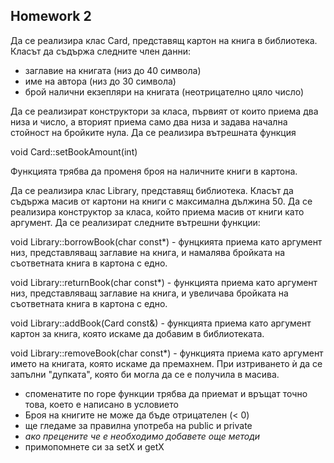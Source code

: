 ## Homework 2

Да се реализира клас Card, представящ картон на книга в библиотека. Класът да съдържа следните член данни:
  - заглавие на книгата (низ до 40 символа)
  - име на автора (низ до 30 символа)
  - брой налични екзепляри на книгата (неотрицателно цяло число)

Да се реализират конструктори за класа, първият от които приема два низа и число, а вторият приема само два низа и задава начална стойност на бройките нула. Да се реализира вътрешната функция

  void Card::setBookAmount(int)

Функцията трябва да променя броя на наличните книги в картона.

Да се реализира клас Library, представящ библиотека. Класът да съдържа масив от картони на книги с максимална дължина 50. Да се реализира конструктор за класа, който приема масив от книги като аргумент. Да се реализират следните вътрешни функции:

  void Library::borrowBook(char const*) - фунцкията приема като аргумент низ, представляващ заглавие на книга, и намалява бройката на съответната книга в картона с едно.

  void Library::returnBook(char const*) - функцията приема като аргумент низ, представляващ заглавие на книга, и увеличава бройката на съответната книга в картона с едно.

  void Library::addBook(Card const&) - функцията приема като аргумент картон за книга, която искаме да добавим в библиотеката.

  void Library::removeBook(char const*) - функцията приема като аргумент името на книгата, която искаме да премахнем. При изтриването ѝ да се запълни "дупката", която би могла да се е получила в масива.

 - споменатите по горе функции трябва да приемат и връщат точно това, което е написано в условието
 -  Броя на книгите не може да бъде отрицателен (< 0)
 - ще гледаме за правилна употреба на public и private
 - *ако прецените че е необходимо добавете още методи*
 - примопомнете си за setX и getX
